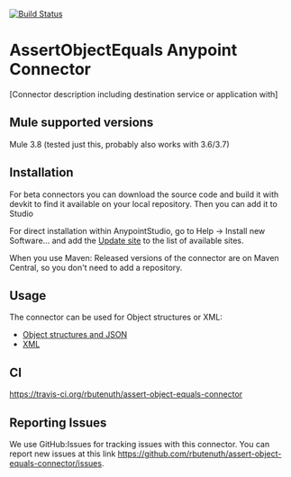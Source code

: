[![Build Status](https://travis-ci.org/rbutenuth/assert-object-equals-connector.svg?branch=master)](https://travis-ci.org/rbutenuth/assert-object-equals-connector)

# AssertObjectEquals Anypoint Connector

[Connector description including destination service or application with]

## Mule supported versions
Mule 3.8 (tested just this, probably also works with 3.6/3.7)

## Installation
For beta connectors you can download the source code and build it with devkit to find it available on your local repository. Then you can add it to Studio

For direct installation within AnypointStudio, go to Help -> Install new Software... and add the 
[Update site](https://raw.githubusercontent.com/rbutenuth/assert-object-equals-connector/master/update-site/)
to the list of available sites.

When you use Maven: Released versions of the connector are on Maven Central, so you don't need to add a repository.

## Usage

The connector can be used for Object structures or XML:

* [Object structures and JSON](https://github.com/rbutenuth/assert-object-equals-connector/blob/master/doc/compare-objects.md)
* [XML](https://github.com/rbutenuth/assert-object-equals-connector/blob/master/doc/compare-xml.md)

## CI

https://travis-ci.org/rbutenuth/assert-object-equals-connector

## Reporting Issues

We use GitHub:Issues for tracking issues with this connector. You can report new issues at this link https://github.com/rbutenuth/assert-object-equals-connector/issues.
